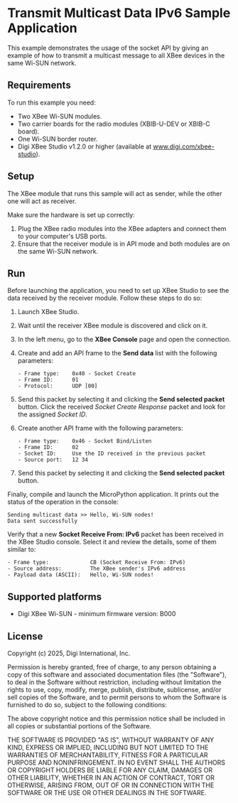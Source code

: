 Transmit Multicast Data IPv6 Sample Application
===============================================

This example demonstrates the usage of the socket API by giving an example of
how to transmit a multicast message to all XBee devices in the same Wi-SUN
network.

Requirements
------------

To run this example you need:

* Two XBee Wi-SUN modules.
* Two carrier boards for the radio modules (XBIB-U-DEV or XBIB-C board).
* One Wi-SUN border router.
* Digi XBee Studio v1.2.0 or higher (available at www.digi.com/xbee-studio).

Setup
-----

The XBee module that runs this sample will act as sender, while the other
one will act as receiver.

Make sure the hardware is set up correctly:

1. Plug the XBee radio modules into the XBee adapters and connect them to your
   computer's USB ports.
2. Ensure that the receiver module is in API mode and both modules are on the
   same Wi-SUN network.

Run
---

Before launching the application, you need to set up XBee Studio to see the data
received by the receiver module. Follow these steps to do so:

1. Launch XBee Studio.
2. Wait until the receiver XBee module is discovered and click on it.
3. In the left menu, go to the **XBee Console** page and open the connection.
4. Create and add an API frame to the **Send data** list with the following
   parameters:

       - Frame type:    0x40 - Socket Create
       - Frame ID:      01
       - Protocol:      UDP [00]

5. Send this packet by selecting it and clicking the **Send selected packet**
   button. Click the received *Socket Create Response* packet and look for the
   assigned *Socket ID*.
6. Create another API frame with the following parameters:

       - Frame type:    0x46 - Socket Bind/Listen
       - Frame ID:      02
       - Socket ID:     Use the ID received in the previous packet
       - Source port:   12 34

7. Send this packet by selecting it and clicking the **Send selected packet**
   button.

Finally, compile and launch the MicroPython application. It prints out the
status of the operation in the console:

    Sending multicast data >> Hello, Wi-SUN nodes!
    Data sent successfully

Verify that a new **Socket Receive From: IPv6** packet has been received in the
XBee Studio console. Select it and review the details, some of them similar to:

    - Frame type:             CB (Socket Receive From: IPv6)
    - Source address:         The XBee sender's IPv6 address
    - Payload data (ASCII):   Hello, Wi-SUN nodes!

Supported platforms
-------------------

* Digi XBee Wi-SUN - minimum firmware version: B000

License
-------

Copyright (c) 2025, Digi International, Inc.

Permission is hereby granted, free of charge, to any person obtaining a copy
of this software and associated documentation files (the "Software"), to deal
in the Software without restriction, including without limitation the rights
to use, copy, modify, merge, publish, distribute, sublicense, and/or sell
copies of the Software, and to permit persons to whom the Software is
furnished to do so, subject to the following conditions:

The above copyright notice and this permission notice shall be included in all
copies or substantial portions of the Software.

THE SOFTWARE IS PROVIDED "AS IS", WITHOUT WARRANTY OF ANY KIND, EXPRESS OR
IMPLIED, INCLUDING BUT NOT LIMITED TO THE WARRANTIES OF MERCHANTABILITY,
FITNESS FOR A PARTICULAR PURPOSE AND NONINFRINGEMENT. IN NO EVENT SHALL THE
AUTHORS OR COPYRIGHT HOLDERS BE LIABLE FOR ANY CLAIM, DAMAGES OR OTHER
LIABILITY, WHETHER IN AN ACTION OF CONTRACT, TORT OR OTHERWISE, ARISING FROM,
OUT OF OR IN CONNECTION WITH THE SOFTWARE OR THE USE OR OTHER DEALINGS IN THE
SOFTWARE.
